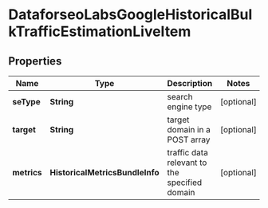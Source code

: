# DataforseoLabsGoogleHistoricalBulkTrafficEstimationLiveItem


## Properties

| Name | Type | Description | Notes |
|------------ | ------------- | ------------- | -------------|
**seType** | **String** | search engine type |[optional]|
**target** | **String** | target domain in a POST array |[optional]|
**metrics** | **HistoricalMetricsBundleInfo** | traffic data relevant to the specified domain |[optional]|